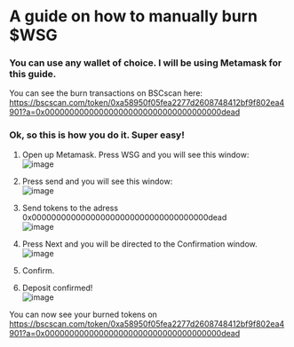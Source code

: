 <h1>A guide on how to manually burn $WSG</h1>


<h3>You can use any wallet of choice. I will be using Metamask for this guide.</h3>

You can see the burn transactions on BSCscan here:<br> https://bscscan.com/token/0xa58950f05fea2277d2608748412bf9f802ea4901?a=0x000000000000000000000000000000000000dead

<h3>Ok, so this is how you do it. Super easy!</h3>

1. Open up Metamask. Press WSG and you will see this window:<br>
![image](https://user-images.githubusercontent.com/97738447/172833062-004ba930-8403-4b38-90fc-f208faae8381.png)

2. Press send and you will see this window:<br>
![image](https://user-images.githubusercontent.com/97738447/172833226-03e53611-ca1a-45f3-8475-a9a22ccef1dc.png)

3. Send tokens to the adress 0x000000000000000000000000000000000000dead<br>
![image](https://user-images.githubusercontent.com/97738447/172833462-0c691523-4801-4848-b5bc-bed8b7aea87e.png)

4. Press Next and you will be directed to the Confirmation window.<br>
![image](https://user-images.githubusercontent.com/97738447/172833649-9b6a1533-1b56-4452-bc17-41511f973207.png)

5. Confirm.

6. Deposit confirmed!<br>
![image](https://user-images.githubusercontent.com/97738447/172833967-8ce4f871-82ac-4074-bc31-0ce9a8d74e12.png)

You can now see your burned tokens on https://bscscan.com/token/0xa58950f05fea2277d2608748412bf9f802ea4901?a=0x000000000000000000000000000000000000dead
